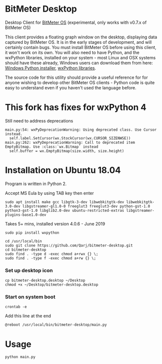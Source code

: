 # BitMeter Desktop

Desktop Client for [BitMeter OS](https://github.com/codebox/bitmeteros) (experimental, only works with v0.7.x of BitMeter OS)

This client provides a floating graph window on the desktop, displaying data captured by BitMeter OS. It is in the early stages of development, and will certainly contain bugs. You must install BitMeter OS before using this client, it won't work on its own. You will also need to have Python, and the wxPython libraries, installed on your system - most Linux and OSX systems should have these already, Windows users can download them from here: [Windows Python installer](http://www.python.org/download/releases/), [wxPython libraries](http://www.wxpython.org/download.php).

The source code for this utility should provide a useful reference for for anyone wishing to develop other BitMeter OS clients - Python code is quite easy to understand even if you haven't used the language before.

# This fork has fixes for wxPython 4

Still need to address deprecations
```
main.py:54: wxPyDeprecationWarning: Using deprecated class. Use Cursor instead.
  self.label.SetCursor(wx.StockCursor(wx.CURSOR_SIZENWSE))
main.py:262: wxPyDeprecationWarning: Call to deprecated item EmptyBitmap. Use :class:`wx.Bitmap` instead
  self.buffer = wx.EmptyBitmap(size.width, size.height)
```

# Installation on Ubuntu 18.04

Program is written in Python 2.

Accept MS Eula by using TAB key then enter
```
sudo apt install make gcc libgtk-3-dev libwebkitgtk-dev libwebkitgtk-3.0-dev libgstreamer-gl1.0-0 freeglut3 freeglut3-dev python-gst-1.0 python3-gst-1.0 libglib2.0-dev ubuntu-restricted-extras libgstreamer-plugins-base1.0-dev
```

Takes 5+ mins, installed version 4.0.6 - June 2019
```
sudo pip install wxpython
```

```
cd /usr/local/bin
sudo git clone https://github.com/Qarj/bitmeter-desktop.git
cd bitmeter-desktop
sudo find . -type d -exec chmod a+rwx {} \;
sudo find . -type f -exec chmod a+rw {} \;
```

### Set up desktop icon
```
cp bitmeter-desktop.desktop ~/Desktop
chmod +x ~/Desktop/bitmeter-desktop.desktop
```

### Start on system boot
```
crontab -e
```

Add this line at the end
```
@reboot /usr/local/bin/bitmeter-desktop/main.py
```



# Usage

```
python main.py
```
